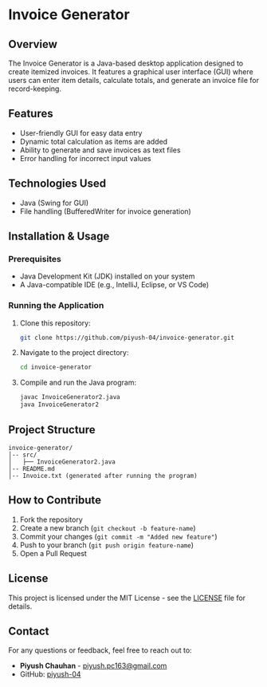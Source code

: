 # Invoice Generator

## Overview
The Invoice Generator is a Java-based desktop application designed to create itemized invoices. It features a graphical user interface (GUI) where users can enter item details, calculate totals, and generate an invoice file for record-keeping.

## Features
- User-friendly GUI for easy data entry
- Dynamic total calculation as items are added
- Ability to generate and save invoices as text files
- Error handling for incorrect input values

## Technologies Used
- Java (Swing for GUI)
- File handling (BufferedWriter for invoice generation)

## Installation & Usage
### Prerequisites
- Java Development Kit (JDK) installed on your system
- A Java-compatible IDE (e.g., IntelliJ, Eclipse, or VS Code)

### Running the Application
1. Clone this repository:
   ```sh
   git clone https://github.com/piyush-04/invoice-generator.git
   ```
2. Navigate to the project directory:
   ```sh
   cd invoice-generator
   ```
3. Compile and run the Java program:
   ```sh
   javac InvoiceGenerator2.java
   java InvoiceGenerator2
   ```

## Project Structure
```
invoice-generator/
│-- src/
│   ├── InvoiceGenerator2.java
│-- README.md
│-- Invoice.txt (generated after running the program)
```

## How to Contribute
1. Fork the repository
2. Create a new branch (`git checkout -b feature-name`)
3. Commit your changes (`git commit -m "Added new feature"`)
4. Push to your branch (`git push origin feature-name`)
5. Open a Pull Request

## License
This project is licensed under the MIT License - see the [LICENSE](LICENSE) file for details.

## Contact
For any questions or feedback, feel free to reach out to:
- **Piyush Chauhan** - piyush.pc163@gmail.com
- GitHub: [piyush-04](https://github.com/piyush-04)

